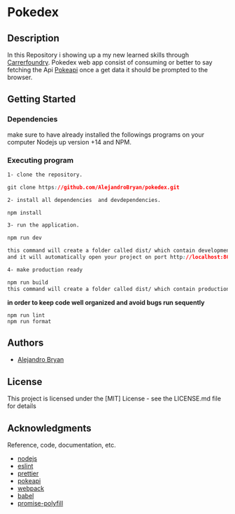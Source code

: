 # Pokedex

## Description 
In this Repository i showing up a my new learned skills through [Carrerfoundry](https://careerfoundry.com). Pokedex web app consist of consuming or better to say fetching the Api [Pokeapi](https://pokeapi.co/) once a get data it should be prompted to the browser.

## Getting Started

### Dependencies
make sure to have already installed the followings programs on your computer Nodejs up version +14 and NPM. 

### Executing program

```css
1- clone the repository.

git clone https://github.com/AlejandroBryan/pokedex.git

2- install all dependencies  and devdependencies.

npm install 

3- run the application. 

npm run dev

this command will create a folder called dist/ which contain development files 
and it will automatically open your project on port http://localhost:8080

4- make production ready

npm run build 
this command will create a folder called dist/ which contain production ready minified files 


```
**in order to keep code well organized and avoid bugs run sequently**
```
npm run lint 
npm run format

```


## Authors

* [Alejandro Bryan](https://alejandrobryan.com/)

## License

This project is licensed under the [MIT] License - see the LICENSE.md file for details

## Acknowledgments

Reference, code, documentation, etc.
* [nodejs](https://nodejs.org/en/)
* [eslint](https://eslint.org/)
* [prettier](https://prettier.io/)
* [pokeapi](https://pokeapi.io/)
* [webpack](https://webpack.js.org/)
* [babel](https://babeljs.io/)
* [promise-polyfill](https://github.com/taylorhakes/promise-polyfill)


